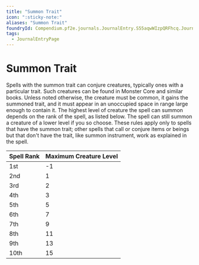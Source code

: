 ```yaml
---
title: "Summon Trait"
icon: ":sticky-note:"
aliases: "Summon Trait"
foundryId: Compendium.pf2e.journals.JournalEntry.S55aqwWIzpQRFhcq.JournalEntryPage.8gcp880pEWZ9VPnF
tags:
  - JournalEntryPage
---
```


# Summon Trait
Spells with the summon trait can conjure creatures, typically ones with a particular trait. Such creatures can be found in Monster Core and similar books. Unless noted otherwise, the creature must be common, it gains the summoned trait, and it must appear in an unoccupied space in range large enough to contain it. The highest level of creature the spell can summon depends on the rank of the spell, as listed below. The spell can still summon a creature of a lower level if you so choose. These rules apply only to spells that have the summon trait; other spells that call or conjure items or beings but that don't have the trait, like summon instrument, work as explained in the spell.

  

| Spell Rank | Maximum Creature Level |
| --- | --- |
| 1st | \-1 |
| 2nd | 1 |
| 3rd | 2 |
| 4th | 3 |
| 5th | 5 |
| 6th | 7 |
| 7th | 9 |
| 8th | 11 |
| 9th | 13 |
| 10th | 15 |